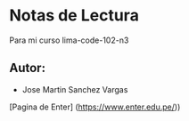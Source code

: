 # Notas de Lectura
Para mi curso lima-code-102-n3

## Autor:
- Jose Martin Sanchez Vargas


[Pagina de Enter] (https://www.enter.edu.pe/))

